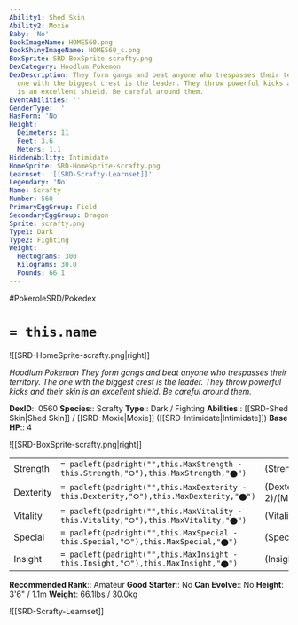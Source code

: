 ```yaml
---
Ability1: Shed Skin
Ability2: Moxie
Baby: 'No'
BookImageName: HOME560.png
BookShinyImageName: HOME560_s.png
BoxSprite: SRD-BoxSprite-scrafty.png
DexCategory: Hoodlum Pokemon
DexDescription: They form gangs and beat anyone who trespasses their territory. The
  one with the biggest crest is the leader. They throw powerful kicks and their skin
  is an excellent shield. Be careful around them.
EventAbilities: ''
GenderType: ''
HasForm: 'No'
Height:
  Deimeters: 11
  Feet: 3.6
  Meters: 1.1
HiddenAbility: Intimidate
HomeSprite: SRD-HomeSprite-scrafty.png
Learnset: '[[SRD-Scrafty-Learnset]]'
Legendary: 'No'
Name: Scrafty
Number: 560
PrimaryEggGroup: Field
SecondaryEggGroup: Dragon
Sprite: scrafty.png
Type1: Dark
Type2: Fighting
Weight:
  Hectograms: 300
  Kilograms: 30.0
  Pounds: 66.1
---
```


#PokeroleSRD/Pokedex

# `= this.name`

![[SRD-HomeSprite-scrafty.png|right]]

*Hoodlum Pokemon*
*They form gangs and beat anyone who trespasses their territory. The one with the biggest crest is the leader. They throw powerful kicks and their skin is an excellent shield. Be careful around them.*

**DexID**:: 0560
**Species**:: Scrafty
**Type**:: Dark / Fighting
**Abilities**:: [[SRD-Shed Skin|Shed Skin]] / [[SRD-Moxie|Moxie]] ([[SRD-Intimidate|Intimidate]])
**Base HP**:: 4

![[SRD-BoxSprite-scrafty.png|right]]

|           |                                                                                        |                                          |
| --------- | -------------------------------------------------------------------------------------- | ---------------------------------------- |
| Strength  | `= padleft(padright("",this.MaxStrength - this.Strength,"⭘"),this.MaxStrength,"⬤")`    | (Strength::2)/(MaxStrength::5)   |
| Dexterity | `= padleft(padright("",this.MaxDexterity - this.Dexterity,"⭘"),this.MaxDexterity,"⬤")` | (Dexterity:: 2)/(MaxDexterity::4) |
| Vitality  | `= padleft(padright("",this.MaxVitality - this.Vitality,"⭘"),this.MaxVitality,"⬤")`    | (Vitality::3)/(MaxVitality::6)   |
| Special   | `= padleft(padright("",this.MaxSpecial - this.Special,"⭘"),this.MaxSpecial,"⬤")`       | (Special::2)/(MaxSpecial::4)     |
| Insight   | `= padleft(padright("",this.MaxInsight - this.Insight,"⭘"),this.MaxInsight,"⬤")`       | (Insight::3)/(MaxInsight::6)     |

**Recommended Rank**:: Amateur
**Good Starter**:: No
**Can Evolve**:: No
**Height**: 3'6" / 1.1m
**Weight**: 66.1lbs / 30.0kg

![[SRD-Scrafty-Learnset]]